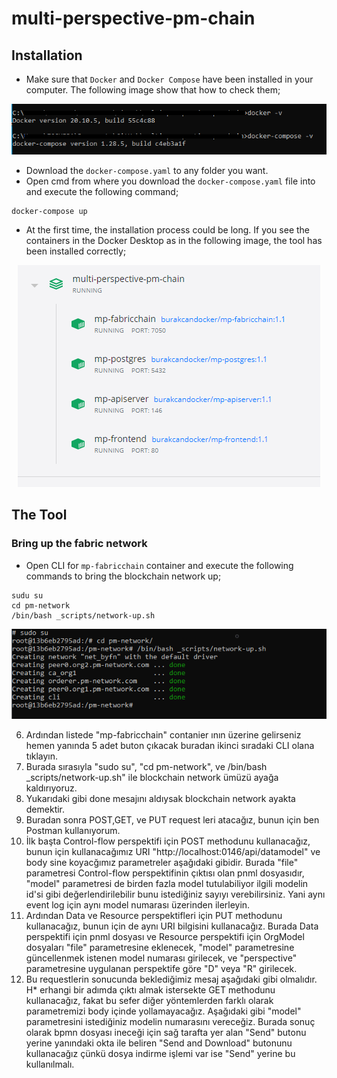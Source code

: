 # multi-perspective-pm-chain

## Installation
* Make sure that `Docker` and `Docker Compose` have been installed in your computer. The following image show that how to check them;

<p align="center">
  <kbd><img src="https://github.com/burakcanekici/multi-perspective-pm-chain/blob/main/image/docker-check.png"></kbd>
</p>

* Download the `docker-compose.yaml` to any folder you want.
* Open cmd from where you download the `docker-compose.yaml` file into and execute the following command;
```
docker-compose up
```
* At the first time, the installation process could be long. If you see the containers in the Docker Desktop as in the following image, the tool has been installed correctly;

<p align="center">
  <kbd><img src="https://github.com/burakcanekici/multi-perspective-pm-chain/blob/main/image/containers.png"></kbd>
</p>

## The Tool

### Bring up the fabric network
* Open CLI for `mp-fabricchain` container and execute the following commands to bring the blockchain network up;
```
sudu su
cd pm-network
/bin/bash _scripts/network-up.sh
```

<p align="center">
  <kbd><img src="https://github.com/burakcanekici/multi-perspective-pm-chain/blob/main/image/network-up.png"></kbd>
</p>

6. Ardından listede "mp-fabricchain" contanier ının üzerine gelirseniz hemen yanında 5 adet buton çıkacak buradan ikinci sıradaki CLI olana tıklayın.
7. Burada sırasıyla "sudo su", "cd pm-network", ve /bin/bash _scripts/network-up.sh" ile blockchain network ümüzü ayağa kaldırıyoruz.
8. Yukarıdaki gibi done mesajını aldıysak blockchain network ayakta demektir.
9. Buradan sonra POST,GET, ve PUT request leri atacağız, bunun için ben Postman kullanıyorum.
10. İlk başta Control-flow perspektifi için POST methodunu kullanacağız, bunun için kullanacağımız URI "http://localhost:0146/api/datamodel" ve body sine koyacğımız parametreler aşağıdaki gibidir. Burada "file" parametresi Control-flow perspektifinin çıktısı olan pnml dosyasıdır, "model" parametresi de birden fazla model tutulabiliyor ilgili modelin id'si gibi değerlendirilebilir bunu istediğiniz sayıyı verebilirsiniz. Yani aynı event log için aynı model numarası üzerinden ilerleyin.
11. Ardından Data ve Resource perspektifleri için PUT methodunu kullanacağız, bunun için de aynı URI bilgisini kullanacağız. Burada Data perspektifi için pnml dosyası ve Resource perspektifi için OrgModel dosyaları "file" parametresine eklenecek, "model" parametresine güncellenmek istenen model numarası girilecek, ve "perspective" parametresine uygulanan perspektife göre "D" veya "R" girilecek.
12. Bu requestlerin sonucunda beklediğimiz mesaj aşağıdaki gibi olmalıdır.
H* erhangi bir adımda çıktı almak istersekte GET methodunu kullanacağız, fakat bu sefer diğer yöntemlerden farklı olarak parametremizi body içinde yollamayacağız. Aşağıdaki gibi "model" parametresini istediğiniz modelin numarasını vereceğiz. Burada sonuç olarak bpmn dosyası ineceği için sağ tarafta yer alan "Send" butonu yerine yanındaki okta ile beliren "Send and Download" butonunu kullanacağız çünkü dosya indirme işlemi var ise "Send" yerine bu kullanılmalı.
